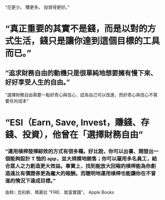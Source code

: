 “花更少。
賺更多。
投資得更好。”

# “真正重要的其實不是錢，而是以對的方式生活，錢只是讓你達到這個目標的工具而已。”

## “追求財務自由的動機只是很單純地想要擁有慢下來、好好享受人生的自由。”

“選擇財務自由需要一點好奇心與信心，認為自己可以改進，而好奇心與信心不需要任何成本”

# “ESI（Earn, Save, Invest，賺錢、存錢、投資），他曾在「選擇財務自由”

### “運用槓桿發揮綜效的方式有很多種。好比說，你可以出書、開發出一個能夠設計 T 恤的 app，並大規模地銷售；你可以雇用多名員工，結合眾人之力創造更大效益。事實上，找到能放大回報的槓桿能為你創造遠比有價證券更為龐大的報酬。而聰明地運用槓桿也能讓你在不冒進的情況下達成目標。”

抜粋:: 克利斯．瑪慕拉  “FIRE．致富實踐”。 Apple Books  
